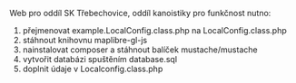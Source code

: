 Web pro oddíl SK Třebechovice, oddíl kanoistiky
pro funkčnost nutno:
1. přejmenovat example.LocalConfig.class.php na LocalConfig.class.php
2. stáhnout knihovnu maplibre-gl-js
3. nainstalovat composer a stáhnout balíček mustache/mustache
4. vytvořit databázi spuštěním database.sql
5. doplnit údaje v Localconfig.class.php
